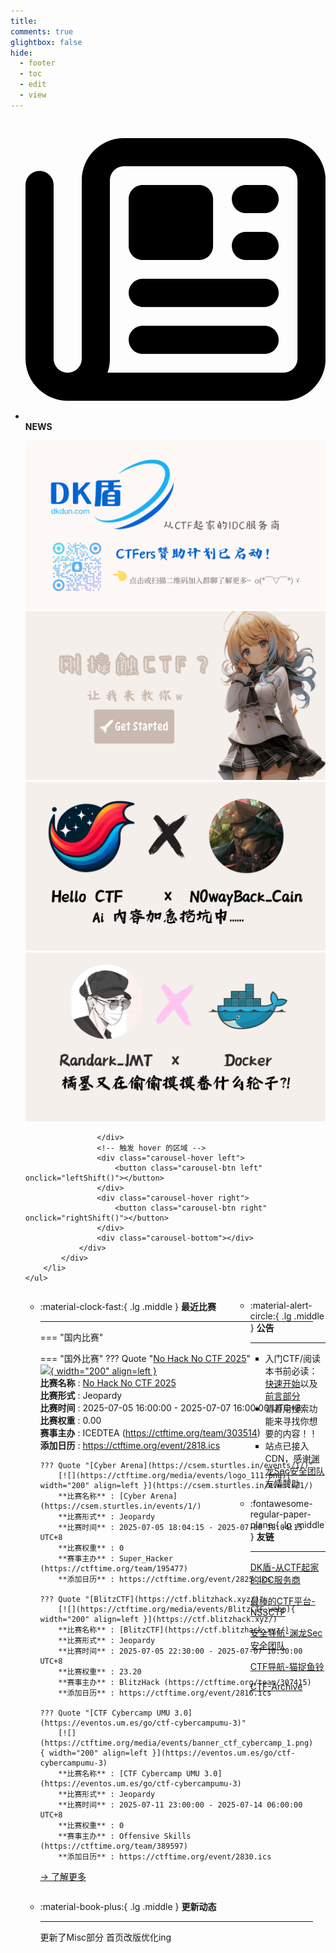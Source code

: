 ```yaml
---
title: 
comments: true
glightbox: false
hide:
  - footer
  - toc
  - edit
  - view
---
```


<div class="grid cards">
    <ul>
        <li>
            <p><span class="twemoji lg middle"><svg xmlns="http://www.w3.org/2000/svg"
                        viewBox="0 0 512 512"><!--! Font Awesome Free 6.5.1 by @fontawesome - https://fontawesome.com License - https://fontawesome.com/license/free (Icons: CC BY 4.0, Fonts: SIL OFL 1.1, Code: MIT License) Copyright 2023 Fonticons, Inc.-->
                        <path
                            d="M168 80c-13.3 0-24 10.7-24 24v304c0 8.4-1.4 16.5-4.1 24H440c13.3 0 24-10.7 24-24V104c0-13.3-10.7-24-24-24H168zM72 480c-39.8 0-72-32.2-72-72V112c0-13.3 10.7-24 24-24s24 10.7 24 24v296c0 13.3 10.7 24 24 24s24-10.7 24-24V104c0-39.8 32.2-72 72-72h272c39.8 0 72 32.2 72 72v304c0 39.8-32.2 72-72 72H72zm104-344c0-13.3 10.7-24 24-24h96c13.3 0 24 10.7 24 24v80c0 13.3-10.7 24-24 24h-96c-13.3 0-24-10.7-24-24v-80zm200-24h32c13.3 0 24 10.7 24 24s-10.7 24-24 24h-32c-13.3 0-24-10.7-24-24s10.7-24 24-24zm0 80h32c13.3 0 24 10.7 24 24s-10.7 24-24 24h-32c-13.3 0-24-10.7-24-24s10.7-24 24-24zm-176 80h208c13.3 0 24 10.7 24 24s-10.7 24-24 24H200c-13.3 0-24-10.7-24-24s10.7-24 24-24zm0 80h208c13.3 0 24 10.7 24 24s-10.7 24-24 24H200c-13.3 0-24-10.7-24-24s10.7-24 24-24z">
                        </path>
                    </svg></span> <strong>NEWS</strong></p>
            <div class="grid cards">
                <div class="carousel">
                    <div class="carousel-container">
                        <a href="https://www.dkdun.cn/"><img src="./assets/banner-dkdun.png" /></a>
                        <a href="../hc-start/" target="_blank"><img src="./assets/banner-quickstart.png" /></a>
                        <a href="../hc-ai/" target="_blank"><img src="./assets/banner-update.png" /></a>
                        <a href="https://github.com/CTF-Archives" target="_blank"><img src="./assets/banner-Achieve.png" /></a>
                        
                    </div>
                    <!-- 触发 hover 的区域 -->
                    <div class="carousel-hover left">
                        <button class="carousel-btn left" onclick="leftShift()"></button>
                    </div>
                    <div class="carousel-hover right">
                        <button class="carousel-btn right" onclick="rightShift()"></button>
                    </div>
                    <div class="carousel-bottom"></div>
                </div>
            </div>
        </li>
    </ul>
</div>

<div class="grid grid-cols-8 gap-4" style="display: grid;grid-template-columns: 70% 30%;" markdown>

<div class="grid cards" style="display: grid; grid-template-columns: 1fr;" markdown>

<div class="grid cards" markdown>

-   :material-clock-fast:{ .lg .middle } __最近比赛__

    ---
    <!-- 主页赛事展示_开始 -->
    === "国内比赛"
    
    === "国外比赛"
        ??? Quote "[No Hack No CTF 2025](https://nhnc.ic3dt3a.org/)"  
            [![](https://ctftime.org/media/events/nhnc-2025.png){ width="200" align=left }](https://nhnc.ic3dt3a.org/)  
            **比赛名称** : [No Hack No CTF 2025](https://nhnc.ic3dt3a.org/)  
            **比赛形式** : Jeopardy  
            **比赛时间** : 2025-07-05 16:00:00 - 2025-07-07 16:00:00 UTC+8  
            **比赛权重** : 0.00  
            **赛事主办** : ICEDTEA (https://ctftime.org/team/303514)  
            **添加日历** : https://ctftime.org/event/2818.ics  
            
        ??? Quote "[Cyber Arena](https://csem.sturtles.in/events/1/)"  
            [![](https://ctftime.org/media/events/logo_111.png){ width="200" align=left }](https://csem.sturtles.in/events/1/)  
            **比赛名称** : [Cyber Arena](https://csem.sturtles.in/events/1/)  
            **比赛形式** : Jeopardy  
            **比赛时间** : 2025-07-05 18:04:15 - 2025-07-06 18:04:15 UTC+8  
            **比赛权重** : 0  
            **赛事主办** : Super_Hacker (https://ctftime.org/team/195477)  
            **添加日历** : https://ctftime.org/event/2825.ics  
            
        ??? Quote "[BlitzCTF](https://ctf.blitzhack.xyz/)"  
            [![](https://ctftime.org/media/events/BlitzCTF.webp){ width="200" align=left }](https://ctf.blitzhack.xyz/)  
            **比赛名称** : [BlitzCTF](https://ctf.blitzhack.xyz/)  
            **比赛形式** : Jeopardy  
            **比赛时间** : 2025-07-05 22:30:00 - 2025-07-07 10:30:00 UTC+8  
            **比赛权重** : 23.20  
            **赛事主办** : BlitzHack (https://ctftime.org/team/307415)  
            **添加日历** : https://ctftime.org/event/2816.ics  
            
        ??? Quote "[CTF Cybercamp UMU 3.0](https://eventos.um.es/go/ctf-cybercampumu-3)"  
            [![](https://ctftime.org/media/events/banner_ctf_cybercamp_1.png){ width="200" align=left }](https://eventos.um.es/go/ctf-cybercampumu-3)  
            **比赛名称** : [CTF Cybercamp UMU 3.0](https://eventos.um.es/go/ctf-cybercampumu-3)  
            **比赛形式** : Jeopardy  
            **比赛时间** : 2025-07-11 23:00:00 - 2025-07-14 06:00:00 UTC+8  
            **比赛权重** : 0  
            **赛事主办** : Offensive Skills (https://ctftime.org/team/389597)  
            **添加日历** : https://ctftime.org/event/2830.ics  
            
    <!-- 主页赛事展示_结束 -->
    [→ 了解更多](./Event/)

</div>
  <div class="grid cards" markdown>

-   :material-book-plus:{ .lg .middle } __更新动态__

    ---

    更新了Misc部分 首页改版优化ing

</div>  
</div>
<div class="grid cards" markdown>

<div class="grid cards" markdown>

-   :material-alert-circle:{ .lg .middle } __公告__

    ---

    - 入门CTF/阅读本书前必读：[快速开始](./hc-start/)以及[前言部分](./hc-preface/)  
    - 请善用搜索功能来寻找你想要的内容！！
    - 站点已接入 CDN，感谢[渊龙Sec安全团队](https://dh.aabyss.cn)友情赞助

-   :fontawesome-regular-paper-plane:{ .lg .middle } __友链__

    ---

    [DK盾-从CTF起家的IDC服务商](https://www.dkdun.cn)

    [最棒的CTF平台-NSSCTF](https://www.nssctf.cn/)  

    [安全导航-渊龙Sec安全团队](https://dh.aabyss.cn)    

    [CTF导航-猫捉鱼铃](https://ctf.mzy0.com/)

    [CTF-Archive](https://github.com/CTF-Archives)

</div>   

</div>

</div>
